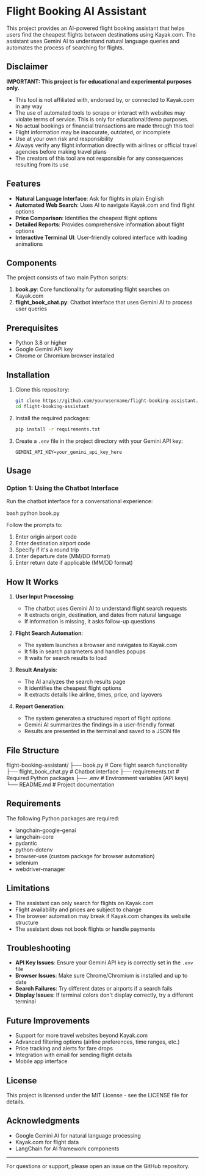 # Flight Booking AI Assistant

This project provides an AI-powered flight booking assistant that helps users find the cheapest flights between destinations using Kayak.com. The assistant uses Gemini AI to understand natural language queries and automates the process of searching for flights.

## Disclaimer

**IMPORTANT: This project is for educational and experimental purposes only.**

- This tool is not affiliated with, endorsed by, or connected to Kayak.com in any way
- The use of automated tools to scrape or interact with websites may violate terms of service. This is only for educational/demo purposes.
- No actual bookings or financial transactions are made through this tool
- Flight information may be inaccurate, outdated, or incomplete
- Use at your own risk and responsibility
- Always verify any flight information directly with airlines or official travel agencies before making travel plans
- The creators of this tool are not responsible for any consequences resulting from its use


## Features

- **Natural Language Interface**: Ask for flights in plain English
- **Automated Web Search**: Uses AI to navigate Kayak.com and find flight options
- **Price Comparison**: Identifies the cheapest flight options
- **Detailed Reports**: Provides comprehensive information about flight options
- **Interactive Terminal UI**: User-friendly colored interface with loading animations

## Components

The project consists of two main Python scripts:

1. **book.py**: Core functionality for automating flight searches on Kayak.com
2. **flight_book_chat.py**: Chatbot interface that uses Gemini AI to process user queries

## Prerequisites

- Python 3.8 or higher
- Google Gemini API key
- Chrome or Chromium browser installed

## Installation

1. Clone this repository:
   ```bash
   git clone https://github.com/yourusername/flight-booking-assistant.git
   cd flight-booking-assistant
   ```

2. Install the required packages:
   ```bash
   pip install -r requirements.txt
   ```

3. Create a `.env` file in the project directory with your Gemini API key:
   ```
   GEMINI_API_KEY=your_gemini_api_key_here
   ```

## Usage

### Option 1: Using the Chatbot Interface

Run the chatbot interface for a conversational experience:

bash
python book.py


Follow the prompts to:
1. Enter origin airport code
2. Enter destination airport code
3. Specify if it's a round trip
4. Enter departure date (MM/DD format)
5. Enter return date if applicable (MM/DD format)

## How It Works

1. **User Input Processing**:
   - The chatbot uses Gemini AI to understand flight search requests
   - It extracts origin, destination, and dates from natural language
   - If information is missing, it asks follow-up questions

2. **Flight Search Automation**:
   - The system launches a browser and navigates to Kayak.com
   - It fills in search parameters and handles popups
   - It waits for search results to load

3. **Result Analysis**:
   - The AI analyzes the search results page
   - It identifies the cheapest flight options
   - It extracts details like airline, times, price, and layovers

4. **Report Generation**:
   - The system generates a structured report of flight options
   - Gemini AI summarizes the findings in a user-friendly format
   - Results are presented in the terminal and saved to a JSON file

## File Structure
flight-booking-assistant/
├── book.py # Core flight search functionality
├── flight_book_chat.py # Chatbot interface
├── requirements.txt # Required Python packages
├── .env # Environment variables (API keys)
└── README.md # Project documentation


## Requirements

The following Python packages are required:
- langchain-google-genai
- langchain-core
- pydantic
- python-dotenv
- browser-use (custom package for browser automation)
- selenium
- webdriver-manager

## Limitations

- The assistant can only search for flights on Kayak.com
- Flight availability and prices are subject to change
- The browser automation may break if Kayak.com changes its website structure
- The assistant does not book flights or handle payments

## Troubleshooting

- **API Key Issues**: Ensure your Gemini API key is correctly set in the `.env` file
- **Browser Issues**: Make sure Chrome/Chromium is installed and up to date
- **Search Failures**: Try different dates or airports if a search fails
- **Display Issues**: If terminal colors don't display correctly, try a different terminal

## Future Improvements

- Support for more travel websites beyond Kayak.com
- Advanced filtering options (airline preferences, time ranges, etc.)
- Price tracking and alerts for fare drops
- Integration with email for sending flight details
- Mobile app interface

## License

This project is licensed under the MIT License - see the LICENSE file for details.

## Acknowledgments

- Google Gemini AI for natural language processing
- Kayak.com for flight data
- LangChain for AI framework components

---

For questions or support, please open an issue on the GitHub repository.
